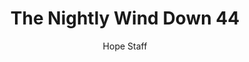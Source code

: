 ---
image: /assets/img/nwd/44_nwd_psalm_116_7_gnt.png
title: The Nightly Wind Down 44
categories:
  - The Nightly Wind Down
author: Hope Staff
notes: The Nightly Wind Down 44
embed: >-
  EMBED_GOES_HERE
transcript: >-
  SOME LINES OF TEXT START HERE
---